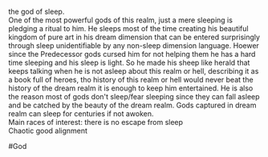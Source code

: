 the god of sleep.  
One of the most powerful gods of this realm, just a mere sleeping is pledging a ritual to him. He sleeps most of the time creating his beautiful kingdom of pure art in his dream dimension that can be entered surprisingly through sleep unidentifiable by any non-sleep dimension language. Hoewer since the Predecessor gods cursed him for not helping them he has a hard time sleeping and his sleep is light. So he made his sheep like herald that keeps talking when he is not asleep about this realm or hell, describing it as a book full of heroes, tho history of this realm or hell would never beat the history of the dream realm it is enough to keep him entertained. He is also the reason most of gods don't sleep/fear sleeping since they can fall asleep and be catched by the beauty of the dream realm. Gods captured in dream realm can sleep for centuries if not awoken.  
Main races of interest: there is no escape from sleep  
Chaotic good alignment

#God